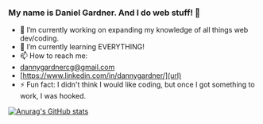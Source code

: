 ### My name is Daniel Gardner. And I do web stuff! 👋

- 🔭 I’m currently working on expanding my knowledge of all things web dev/coding.
- 🌱 I’m currently learning EVERYTHING!
- 📫 How to reach me: 
-   [dannygardnercg@gmail.com](url)
-   [https://www.linkedin.com/in/dannygardner/](url)
- ⚡ Fun fact: I didn't think I would like coding, but once I got something to work, I was hooked.

[![Anurag's GitHub stats](https://github-readme-stats.vercel.app/api?username=DannyGardner2)](https://github.com/anuraghazra/github-readme-stats)

